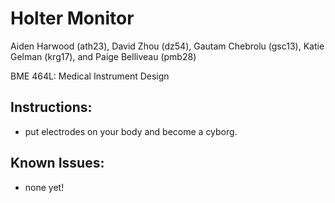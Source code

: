 Holter Monitor
==============

Aiden Harwood (ath23), David Zhou (dz54), Gautam Chebrolu (gsc13), Katie Gelman (krg17), and Paige Belliveau (pmb28)

BME 464L: Medical Instrument Design

## Instructions:

+ put electrodes on your body and become a cyborg.

## Known Issues:

+ none yet!